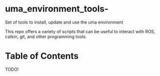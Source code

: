 # uma_environment_tools-
Set of tools to install, update and use the uma environment

This repo offers a variety of scripts that can be useful to interact with ROS, catkin, git, and other programming tools.

# Table of Contents

TODO!

<!-- 1.  [UMA environment](#1-uma-environment)
    1. [install_uma_environment](#11-install_hrii_environment)
    2. [UMA tree](#12-uma-tree)
    3. [update_uma_environment](#13-update_uma_environment)
2. [Catkin ws](#2-catkin-ws)
    1. [create_catkin_ws](#21-create_catkin_ws)
    2. [change_ros_ws](#22-change_ros_ws)
3. [Git](#3-git)
    1. [git_status_all](#31-git_status_all)
    2. [git_pull_all](#32-git_pull_all)
    3. [git_export_repos](#33-git_export_repos)
    4. [git_import_repos](#34-git_import_repos)
    5. [git_clone](#35-git_clone)
    6. [git_user_change](#36-git_user_change) -->



